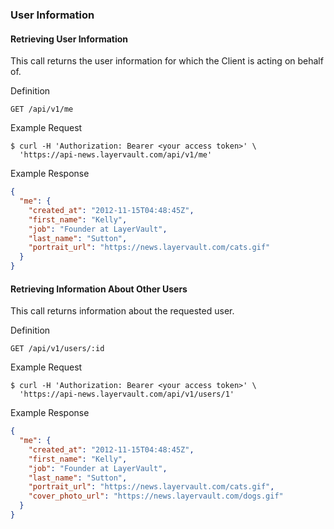 ### User Information

#### Retrieving User Information

This call returns the user information for which the Client is acting on behalf of.

 Definition

    GET /api/v1/me

 Example Request

```shell
$ curl -H 'Authorization: Bearer <your access token>' \
  'https://api-news.layervault.com/api/v1/me'
```

 Example Response

```json
{
  "me": {
    "created_at": "2012-11-15T04:48:45Z",
    "first_name": "Kelly",
    "job": "Founder at LayerVault",
    "last_name": "Sutton",
    "portrait_url": "https://news.layervault.com/cats.gif"
  }
}
```

#### Retrieving Information About Other Users

This call returns information about the requested user.

Definition

    GET /api/v1/users/:id

Example Request

```shell
$ curl -H 'Authorization: Bearer <your access token>' \
  'https://api-news.layervault.com/api/v1/users/1'
```

Example Response

```json
{
  "me": {
    "created_at": "2012-11-15T04:48:45Z",
    "first_name": "Kelly",
    "job": "Founder at LayerVault",
    "last_name": "Sutton",
    "portrait_url": "https://news.layervault.com/cats.gif",
    "cover_photo_url": "https://news.layervault.com/dogs.gif"
  }
}
```